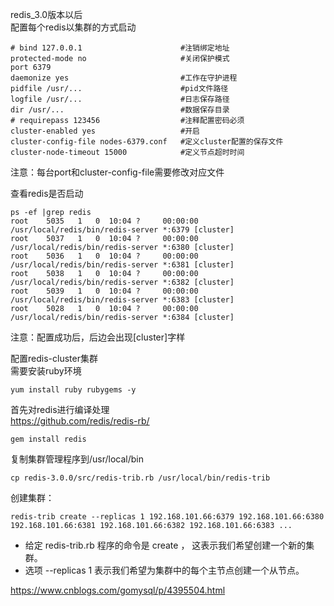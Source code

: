 redis_3.0版本以后  
配置每个redis以集群的方式启动  
```
# bind 127.0.0.1                      #注销绑定地址
protected-mode no                     #关闭保护模式
port 6379
daemonize yes                         #工作在守护进程
pidfile /usr/...                      #pid文件路径
logfile /usr/...                      #日志保存路径
dir /usr/...                          #数据保存目录
# requirepass 123456                  #注释配置密码必须
cluster-enabled yes                   #开启
cluster-config-file nodes-6379.conf   #定义cluster配置的保存文件
cluster-node-timeout 15000            #定义节点超时时间
```  
注意：每台port和cluster-config-file需要修改对应文件  

查看redis是否启动  
```
ps -ef |grep redis
root    5035   1   0  10:04 ?     00:00:00  /usr/local/redis/bin/redis-server *:6379 [cluster]
root    5037   1   0  10:04 ?     00:00:00  /usr/local/redis/bin/redis-server *:6380 [cluster]
root    5036   1   0  10:04 ?     00:00:00  /usr/local/redis/bin/redis-server *:6381 [cluster]
root    5038   1   0  10:04 ?     00:00:00  /usr/local/redis/bin/redis-server *:6382 [cluster]
root    5039   1   0  10:04 ?     00:00:00  /usr/local/redis/bin/redis-server *:6383 [cluster]
root    5028   1   0  10:04 ?     00:00:00  /usr/local/redis/bin/redis-server *:6384 [cluster]
```  
注意：配置成功后，后边会出现[cluster]字样  

配置redis-cluster集群  
需要安装ruby环境  
```
yum install ruby rubygems -y
```  
首先对redis进行编译处理  
https://github.com/redis/redis-rb/  
```
gem install redis
```  
复制集群管理程序到/usr/local/bin  
```
cp redis-3.0.0/src/redis-trib.rb /usr/local/bin/redis-trib 
```  
创建集群：  
```
redis-trib create --replicas 1 192.168.101.66:6379 192.168.101.66:6380 192.168.101.66:6381 192.168.101.66:6382 192.168.101.66:6383 ...
```  
- 给定 redis-trib.rb 程序的命令是 create ， 这表示我们希望创建一个新的集群。  
- 选项 --replicas 1 表示我们希望为集群中的每个主节点创建一个从节点。  




https://www.cnblogs.com/gomysql/p/4395504.html
